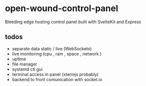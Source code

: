 # open-wound-control-panel

Bleeding edge hosting control panel built with SvelteKit and Express

## todos

- separate data static / live (WebSockets)
- live monitoring (cpu , ram , space , network )
- uptime
- file manager
- systemd ctl gui
- terminal access in panel (xtermjs probably)
- backend to front comunication with socket.io
